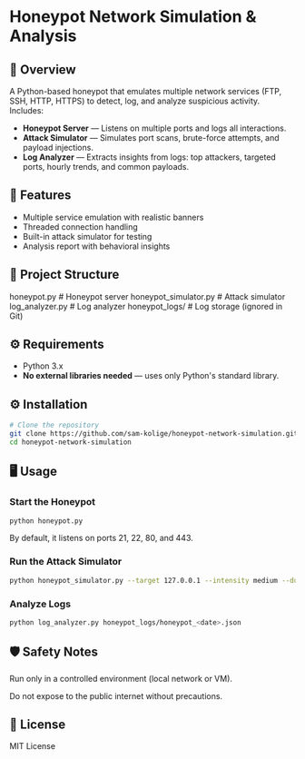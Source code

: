 # Honeypot Network Simulation & Analysis

## 📌 Overview
A Python-based honeypot that emulates multiple network services (FTP, SSH, HTTP, HTTPS) to detect, log, and analyze suspicious activity.  
Includes:
- **Honeypot Server** — Listens on multiple ports and logs all interactions.
- **Attack Simulator** — Simulates port scans, brute-force attempts, and payload injections.
- **Log Analyzer** — Extracts insights from logs: top attackers, targeted ports, hourly trends, and common payloads.

## 🚀 Features
- Multiple service emulation with realistic banners
- Threaded connection handling
- Built-in attack simulator for testing
- Analysis report with behavioral insights

## 📂 Project Structure
  honeypot.py # Honeypot server
  honeypot_simulator.py # Attack simulator
  log_analyzer.py # Log analyzer
  honeypot_logs/ # Log storage (ignored in Git)

## ⚙️ Requirements
- Python 3.x  
- **No external libraries needed** — uses only Python's standard library.


## ⚙️ Installation
```bash
# Clone the repository
git clone https://github.com/sam-kolige/honeypot-network-simulation.git
cd honeypot-network-simulation
```


## 🖥 Usage

### Start the Honeypot
```bash
python honeypot.py
```
By default, it listens on ports 21, 22, 80, and 443.

### Run the Attack Simulator
```bash
python honeypot_simulator.py --target 127.0.0.1 --intensity medium --duration 60
```

### Analyze Logs
```bash 
python log_analyzer.py honeypot_logs/honeypot_<date>.json
```

## 🛡 Safety Notes

Run only in a controlled environment (local network or VM).

Do not expose to the public internet without precautions.


## 📜 License

MIT License

